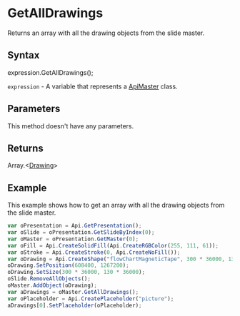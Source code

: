 # GetAllDrawings

Returns an array with all the drawing objects from the slide master.

## Syntax

expression.GetAllDrawings();

`expression` - A variable that represents a [ApiMaster](../ApiMaster.md) class.

## Parameters

This method doesn't have any parameters.

## Returns

Array.\<[Drawing](../../Enumeration/Drawing.md)>

## Example

This example shows how to get an array with all the drawing objects from the slide master.

```javascript
var oPresentation = Api.GetPresentation();
var oSlide = oPresentation.GetSlideByIndex(0);
var oMaster = oPresentation.GetMaster(0);
var oFill = Api.CreateSolidFill(Api.CreateRGBColor(255, 111, 61));
var oStroke = Api.CreateStroke(0, Api.CreateNoFill());
var oDrawing = Api.CreateShape("flowChartMagneticTape", 300 * 36000, 130 * 36000, oFill, oStroke);
oDrawing.SetPosition(608400, 1267200);
oDrawing.SetSize(300 * 36000, 130 * 36000);
oSlide.RemoveAllObjects();
oMaster.AddObject(oDrawing);
var aDrawings = oMaster.GetAllDrawings();
var oPlaceholder = Api.CreatePlaceholder("picture");
aDrawings[0].SetPlaceholder(oPlaceholder);
```
